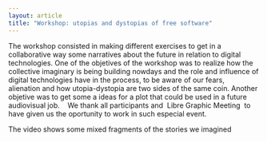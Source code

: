 ```yaml
---
layout: article
title: "Workshop: utopias and dystopias of free software"
---  
```



The workshop consisted in making different exercises to get in a collaborative way some narratives about the future in relation to digital technologies.
One of the objetives of the workshop was to realize how the collective imaginary is being building nowdays and the role and influence of digital technologies have in the process, to be aware of our fears, alienation and how utopia-dystopia are two sides of the same coin. Another objetive was to get some a ideas for a plot that could be used in a future audiovisual job. 
 
We thank all participants and  Libre Graphic Meeting  to have given us the oportunity to work in such especial event.

The video shows some mixed fragments of the stories we imagined

